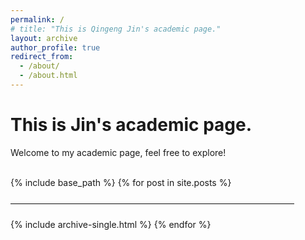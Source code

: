 ```yaml
---
permalink: /
# title: "This is Qingeng Jin's academic page."
layout: archive
author_profile: true
redirect_from: 
  - /about/
  - /about.html
---
```


<h1> This is Jin's academic page. </h1>
Welcome to my academic page, feel free to explore!
<br/>
<br/>

{% include base_path %}
{% for post in site.posts %}
  <hr style="border: none; border-top: 1px solid #eee; width: 90%; margin: 24px 0;" />
  {% include archive-single.html %}
{% endfor %}

